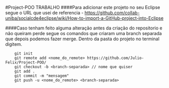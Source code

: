 #Project-POO
	TRABALHO
####Para adicionar este projeto no seu Eclipse segue o URL que usei de referencia
	- https://github.com/collab-uniba/socialcde4eclipse/wiki/How-to-import-a-GitHub-project-into-Eclipse
	
####Caso tenham feito alguma alteração antes da criação do repositorio e não queiram perde segue os comandos que criaram uma branch separada que depois podemos fazer merge.
Dentro da pasta do projeto no terminal digitem.
```
	git init
	git remote add <nome_do_remote> https://github.com/Julio-Felix/Project-POO/
	git checkout -b <branch-separada> // nome que quiser
	git add .
	git commit -m "mensagem"
	git push -u <nome_do_remote> <branch-separada>
```